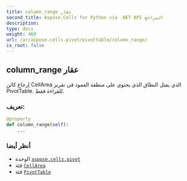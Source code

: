 ```yaml
---
title: column_range عقار
second_title: Aspose.Cells for Python via .NET API المراجع
description:
type: docs
weight: 460
url: /ar/aspose.cells.pivot/pivottable/column_range/
is_root: false
---
```

##  column_range عقار

إرجاع كائن CellArea الذي يمثل النطاق
الذي يحتوي على منطقة العمود في تقرير PivotTable. للقراءة فقط.
###  تعريف:
```python
@property
def column_range(self):
    ...
```

###  أنظر أيضا
* الوحدة [`aspose.cells.pivot`](../../)
* فئة [`CellArea`](/cells/python-net/ar/aspose.cells/cellarea)
* فئة [`PivotTable`](/cells/python-net/ar/aspose.cells.pivot/pivottable)
